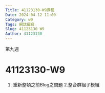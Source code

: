 ```yaml
---
Title: 41123130-W9課程 
Date: 2024-04-12 11:00
Category: w9
Tags: 網誌編寫
Slug: 41123130 W9
Author: 41123130
---
```


第九週

<!-- PELICAN_END_SUMMARY -->

# 41123130-W9
1. 重新整頓之前Blog之問題
2.整合群組子模組